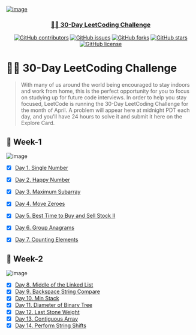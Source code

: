 <p align="center">
  <a href="" rel="noopener">
  
 ![image](https://user-images.githubusercontent.com/40190772/79063297-fc6f8500-7ca0-11ea-9d45-31227a68c19b.png)

 
</p>
<h3 align="center">🏃‍♂️ 30-Day LeetCoding Challenge </h3>
<div align="center">

[![GitHub contributors](https://img.shields.io/github/contributors/AbdallahHemdan/30-Day-leetCode-challenge)](https://github.com/AbdallahHemdan/30-Day-leetCode-challenge/contributors)
[![GitHub issues](https://img.shields.io/github/issues/AbdallahHemdan/30-Day-leetCode-challenge)](https://github.com/AbdallahHemdan/30-Day-leetCode-challenge/issues)
[![GitHub forks](https://img.shields.io/github/forks/AbdallahHemdan/30-Day-leetCode-challenge)](https://github.com/AbdallahHemdan/30-Day-leetCode-challenge/network)
[![GitHub stars](https://img.shields.io/github/stars/AbdallahHemdan/30-Day-leetCode-challenge)](https://github.com/AbdallahHemdan/30-Day-leetCode-challenge/stargazers)
[![GitHub license](https://img.shields.io/github/license/AbdallahHemdan/30-Day-leetCode-challenge)](https://github.com/AbdallahHemdan/30-Day-leetCode-challenge/blob/master/LICENSE)

</div>

# 🏃‍♂️ 30-Day LeetCoding Challenge

> With many of us around the world being encouraged to stay indoors and work from home, this is the perfect opportunity for you to focus on studying up for future code interviews. In order to help you stay focused, LeetCode is running the 30-Day LeetCoding Challenge for the month of April. A problem will appear here at midnight PDT each day, and you'll have 24 hours to solve it and submit it here on the Explore Card.

## 🎉 Week-1

![image](https://user-images.githubusercontent.com/40190772/78643375-77592a00-78b4-11ea-8037-6ee1bc9d7520.png)

- [x] [Day 1. Single Number](https://github.com/AbdallahHemdan/30-Day-leetCode-challenge/blob/master/Week%201%20April%201st%E2%80%93April%207th/Day%201.%20Single%20Number.cpp)
- [x] [Day 2. Happy Number](https://github.com/AbdallahHemdan/30-Day-leetCode-challenge/blob/master/Week%201%20April%201st%E2%80%93April%207th/Day%202.%20Happy%20Number.cpp)
- [x] [Day 3. Maximum Subarray](https://github.com/AbdallahHemdan/30-Day-leetCode-challenge/blob/master/Week%201%20April%201st%E2%80%93April%207th/Day%203.%20Maximum%20Subarray.cpp)
- [x] [Day 4. Move Zeroes](https://github.com/AbdallahHemdan/30-Day-leetCode-challenge/blob/master/Week%201%20April%201st%E2%80%93April%207th/Day%204.%20Move%20Zeroes.cpp)
- [x] [Day 5. Best Time to Buy and Sell Stock II](https://github.com/AbdallahHemdan/30-Day-leetCode-challenge/blob/master/Week%201%20April%201st%E2%80%93April%207th/Day%205.%20Best%20Time%20to%20Buy%20and%20Sell%20Stock%20II.cpp)
- [x] [Day 6. Group Anagrams](https://github.com/AbdallahHemdan/30-Day-leetCode-challenge/blob/master/Week%201%20April%201st%E2%80%93April%207th/Day%206.%20Group%20Anagrams.cpp)
- [x] [Day 7. Counting Elements](https://github.com/AbdallahHemdan/30-Day-leetCode-challenge/blob/master/Week%201%20April%201st%E2%80%93April%207th/Day%207.%20Counting%20Elements.cpp)



## 🎉 Week-2

![image](https://user-images.githubusercontent.com/40190772/79276708-c8ff4700-7ea8-11ea-8062-c07ad5317f3d.png)


- [x] [Day 8. Middle of the Linked List](https://github.com/AbdallahHemdan/30-Day-leetCode-challenge/blob/master/Week%202:%20April%208th%E2%80%93April%2014th/Day%208.%20Middle%20of%20the%20Linked%20List.cpp)
- [x] [Day 9. Backspace String Compare](https://github.com/AbdallahHemdan/30-Day-leetCode-challenge/blob/master/Week%202:%20April%208th%E2%80%93April%2014th/Day%209.%20Backspace%20String%20Compare.cpp)
- [x] [Day 10. Min Stack](https://github.com/AbdallahHemdan/30-Day-leetCode-Challenge/blob/master/Week%202:%20April%208th%E2%80%93April%2014th/Day%2010.%20Min%20Stack.cpp)
- [x] [Day 11. Diameter of Binary Tree](https://github.com/AbdallahHemdan/30-Day-leetCode-Challenge/blob/master/Week%202:%20April%208th%E2%80%93April%2014th/Day%2011.%20Diameter%20of%20Binary%20Tree.cpp)
- [x] [Day 12. Last Stone Weight](https://github.com/AbdallahHemdan/30-Day-leetCode-Challenge/blob/master/Week%202:%20April%208th%E2%80%93April%2014th/Day%2012.%20Last%20Stone%20Weight.cpp)
- [x] [Day 13. Contiguous Array](https://github.com/AbdallahHemdan/30-Day-leetCode-Challenge/blob/master/Week%202:%20April%208th%E2%80%93April%2014th/Day%2013.%20Contiguous%20Array.cpp)
- [x] [Day 14. Perform String Shifts](https://github.com/AbdallahHemdan/30-Day-leetCode-Challenge/blob/master/Week%202:%20April%208th%E2%80%93April%2014th/Day%2014.%20Perform%20String%20Shifts.cpp)
